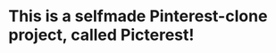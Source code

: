 This is a selfmade Pinterest-clone project, called Picterest!
=============================================================
